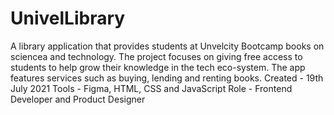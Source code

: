 # UnivelLibrary
A library application that provides students at Unvelcity Bootcamp books on sciencea and technology. The project focuses on giving free access to students to help grow their knowledge in the tech eco-system. The app features services such as buying, lending and renting books.
Created - 19th July 2021
Tools - Figma, HTML, CSS and JavaScript
Role - Frontend Developer and Product Designer
